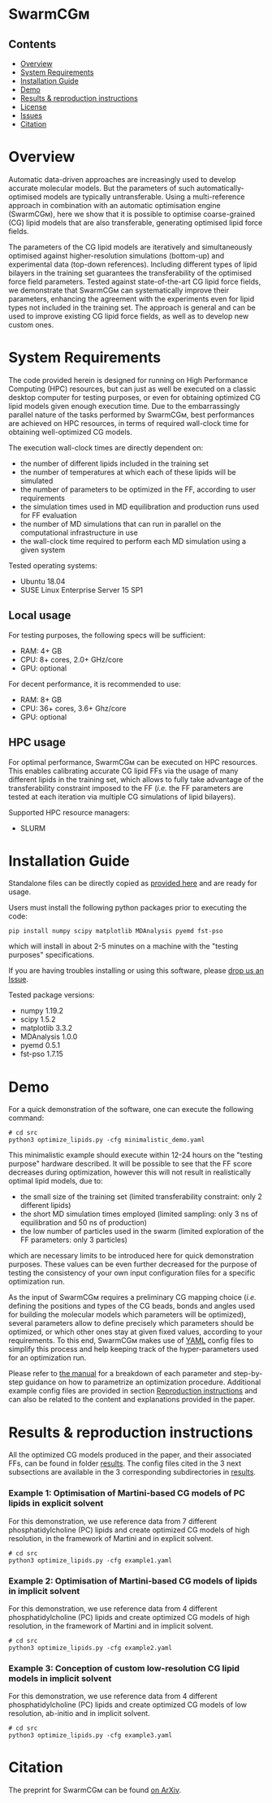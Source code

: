 # SwarmCGᴍ

## Contents

- [Overview](#overview)
- [System Requirements](#system-requirements)
- [Installation Guide](#installation-guide)
- [Demo](#demo)
- [Results & reproduction instructions](#results-&-reproduction-instructions)
- [License](./LICENSE)
- [Issues](https://github.com/GMPavanLab/SwarmCGM/issues)
- [Citation](#citation)

# Overview

Automatic data-driven approaches are increasingly used to develop accurate molecular models. But the parameters of such automatically-optimised models are typically untransferable. Using a multi-reference approach in combination with an automatic optimisation engine (SwarmCGᴍ), here we show that it is possible to optimise coarse-grained (CG) lipid models that are also transferable, generating optimised lipid force fields.

The parameters of the CG lipid models are iteratively and simultaneously optimised against higher-resolution simulations (bottom-up) and experimental data (top-down references). Including different types of lipid bilayers in the training set guarantees the transferability of the optimised force field parameters. Tested against state-of-the-art CG lipid force fields, we demonstrate that SwarmCGᴍ can systematically improve their parameters, enhancing the agreement with the experiments even for lipid types not included in the training set. The approach is general and can be used to improve existing CG lipid force fields, as well as to develop new custom ones.

# System Requirements

The code provided herein is designed for running on High Performance Computing (HPC) resources, but can just as well be executed on a classic desktop computer for testing purposes, or even for obtaining optimized CG lipid models given enough execution time.
Due to the embarrassingly parallel nature of the tasks performed by SwarmCGᴍ, best performances are achieved on HPC resources, in terms of required wall-clock time for obtaining well-optimized CG models.

The execution wall-clock times are directly dependent on:
- the number of different lipids included in the training set
- the number of temperatures at which each of these lipids will be simulated
- the number of parameters to be optimized in the FF, according to user requirements
- the simulation times used in MD equilibration and production runs used for FF evaluation
- the number of MD simulations that can run in parallel on the computational infrastructure in use
- the wall-clock time required to perform each MD simulation using a given system

Tested operating systems:
- Ubuntu 18.04  
- SUSE Linux Enterprise Server 15 SP1

## Local usage

For testing purposes, the following specs will be sufficient:

- RAM: 4+ GB  
- CPU: 8+ cores, 2.0+ GHz/core
- GPU: optional

For decent performance, it is recommended to use:

- RAM: 8+ GB
- CPU: 36+ cores, 3.6+ Ghz/core
- GPU: optional

## HPC usage

For optimal performance, SwarmCGᴍ can be executed on HPC resources.
This enables calibrating accurate CG lipid FFs via the usage of many different lipids in the training set, which allows to fully take advantage of the transferability constraint imposed to the FF (*i.e.* the FF parameters are tested at each iteration via multiple CG simulations of lipid bilayers). 

Supported HPC resource managers:
- SLURM

# Installation Guide

Standalone files can be directly copied as [provided here](https://github.com/GMPavanLab/SwarmCGM/src) and are ready for usage.

Users must install the following python packages prior to executing the code:

```
pip install numpy scipy matplotlib MDAnalysis pyemd fst-pso
```

which will install in about 2-5 minutes on a machine with the "testing purposes" specifications.

If you are having troubles installing or using this software, please [drop us an Issue](https://github.com/GMPavanLab/SwarmCGM/issues). 

Tested package versions:
- numpy 1.19.2
- scipy 1.5.2
- matplotlib 3.3.2
- MDAnalysis 1.0.0
- pyemd 0.5.1
- fst-pso 1.7.15

# Demo

For a quick demonstration of the software, one can execute the following command:

```
# cd src
python3 optimize_lipids.py -cfg minimalistic_demo.yaml
```

This minimalistic example should execute within 12-24 hours on the "testing purpose" hardware described. It will be possible to see that the FF score decreases during optimization, however this will not result in realistically optimal lipid models, due to:
- the small size of the training set (limited transferability constraint: only 2 different lipids)
- the short MD simulation times employed (limited sampling: only 3 ns of equilibration and 50 ns of production)
- the low number of particles used in the swarm (limited exploration of the FF parameters: only 3 particles)

which are necessary limits to be introduced here for quick demonstration purposes. These values can be even further decreased for the purpose of testing the consistency of your own input configuration files for a specific optimization run.

As the input of SwarmCGᴍ requires a preliminary CG mapping choice (*i.e.* defining the positions and types of the CG beads, bonds and angles used for building the molecular models which parameters will be optimized), several parameters allow to define precisely which parameters should be optimized, or which other ones stay at given fixed values, according to your requirements.
To this end, SwarmCGᴍ makes use of [YAML](https://yaml.org/) config files to simplify this process and help keeping track of the hyper-parameters used for an optimization run. 

Please refer to [the manual](https://github.com/GMPavanLab/SwarmCGM/Manual.pdf) for a breakdown of each parameter and step-by-step guidance on how to parametrize an optimization procedure.
Additional example config files are provided in section [Reproduction instructions](#reproduction-instructions) and can also be related to the content and explanations provided in the paper.

# Results & reproduction instructions

All the optimized CG models produced in the paper, and their associated FFs, can be found in folder [results](https://github.com/GMPavanLab/SwarmCGM/results).
The config files cited in the 3 next subsections are available in the 3 corresponding subdirectories in [results](https://github.com/GMPavanLab/SwarmCGM/results).

### Example 1: Optimisation of Martini-based CG models of PC lipids in explicit solvent

For this demonstration, we use reference data from 7 different phosphatidylcholine (PC) lipids and create optimized CG models of high resolution, in the framework of Martini and in explicit solvent.

```
# cd src
python3 optimize_lipids.py -cfg example1.yaml
```

### Example 2: Optimisation of Martini-based CG models of lipids in implicit solvent

For this demonstration, we use reference data from 4 different phosphatidylcholine (PC) lipids and create optimized CG models of high resolution, in the framework of Martini and in implicit solvent.

```
# cd src
python3 optimize_lipids.py -cfg example2.yaml
```

### Example 3: Conception of custom low-resolution CG lipid models in implicit solvent

For this demonstration, we use reference data from 4 different phosphatidylcholine (PC) lipids and create optimized CG models of low resolution, ab-initio and in implicit solvent.

```
# cd src
python3 optimize_lipids.py -cfg example3.yaml
```

# Citation

The preprint for SwarmCGᴍ can be found [on ArXiv](arxiv.org/abs/2107.01012).
